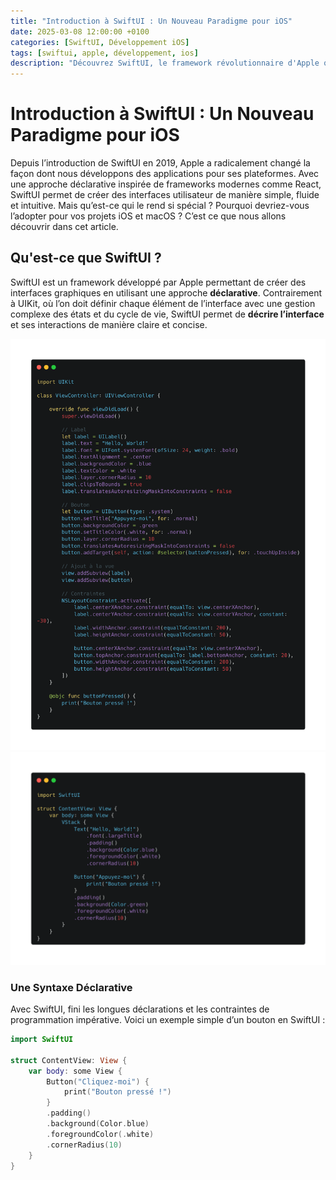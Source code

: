 ```yaml
---
title: "Introduction à SwiftUI : Un Nouveau Paradigme pour iOS"
date: 2025-03-08 12:00:00 +0100
categories: [SwiftUI, Développement iOS]
tags: [swiftui, apple, développement, ios]
description: "Découvrez SwiftUI, le framework révolutionnaire d'Apple qui simplifie le développement d'interfaces iOS, macOS et bien plus encore."
---
```


# Introduction à SwiftUI : Un Nouveau Paradigme pour iOS

Depuis l’introduction de SwiftUI en 2019, Apple a radicalement changé la façon dont nous développons des applications pour ses plateformes. Avec une approche déclarative inspirée de frameworks modernes comme React, SwiftUI permet de créer des interfaces utilisateur de manière simple, fluide et intuitive. Mais qu’est-ce qui le rend si spécial ? Pourquoi devriez-vous l’adopter pour vos projets iOS et macOS ? C’est ce que nous allons découvrir dans cet article.

## Qu'est-ce que SwiftUI ?

SwiftUI est un framework développé par Apple permettant de créer des interfaces graphiques en utilisant une approche **déclarative**. Contrairement à UIKit, où l’on doit définir chaque élément de l’interface avec une gestion complexe des états et du cycle de vie, SwiftUI permet de **décrire l’interface** et ses interactions de manière claire et concise.


![Un Hello World  avec UIKit](../assets/images/2025-03-08-Introduction-a-SwiftUI/codeuikit.png)
![Un simple Hello World en SwiftUI](../assets/images/2025-03-08-Introduction-a-SwiftUI/swiftuicode.png)
### Une Syntaxe Déclarative

Avec SwiftUI, fini les longues déclarations et les contraintes de programmation impérative. Voici un exemple simple d’un bouton en SwiftUI :

```swift
import SwiftUI

struct ContentView: View {
    var body: some View {
        Button("Cliquez-moi") {
            print("Bouton pressé !")
        }
        .padding()
        .background(Color.blue)
        .foregroundColor(.white)
        .cornerRadius(10)
    }
}
